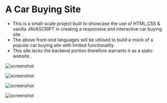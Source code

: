 # A Car Buying Site 
* This is a small-scale project  built to showcase the use of HTML,CSS &  vanilla JAVASCRIPT in creating a responsive and interactive car buying site .
* The above front-end languages will be utilised to build a mock of a popular car buying site with limited functionality.
* This site lacks the backend portion therefore warrants it as a static website .

![screenshot](https://github.com/AsandahDevs/majola.github.io/blob/main/images/Screenshot%20(21).png)

![screenshot](https://github.com/AsandahDevs/majola.github.io/blob/main/images/Screenshot%20(22).png)

![screenshot](https://github.com/AsandahDevs/majola.github.io/blob/main/images/Screenshot%20(24).png)

![screenshot](https://github.com/AsandahDevs/majola.github.io/blob/main/images/Screenshot%20(25).png)

